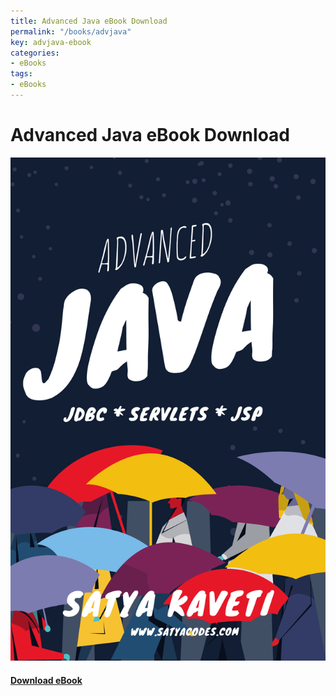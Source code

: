```yaml
---
title: Advanced Java eBook Download
permalink: "/books/advjava"
key: advjava-ebook
categories:
- eBooks
tags:
- eBooks
---
```



# Advanced Java eBook Download

<div class="card">
  <div class="card__image">
    <img class="image" src="/assets/books/advjava_book.png"/>
  </div>
  <div class="card__content">
    <div class="card__header">
      <h4><a class="button button--success button--rounded button--lg" href="advjava.pdf"><i class="fas fa-download"></i> Download eBook</a>
</h4>
    </div>
  </div>
</div>